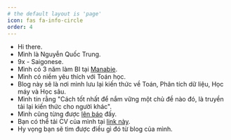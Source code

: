 ```yaml
---
# the default layout is 'page'
icon: fas fa-info-circle
order: 4
---
```


- Hi there.
- Mình là Nguyễn Quốc Trung.
- 9x - Saigonese.
- Mình có 3 năm làm BI tại [Manabie](https://www.manabie.vn/).
- Mình có niềm yêu thích với Toán học.
- Blog này sẽ là nơi mình lưu lại kiến thức về Toán, Phân tích dữ liệu, Học máy và Học sâu.
- Mình tin rằng "Cách tốt nhất để nắm vững một chủ đề nào đó, là truyền tải lại kiến thức cho người khác".
- Mình cũng từng được [lên báo](https://doanthanhnien.vn/tin-tuc/hoi-sinh-vien-viet-nam/hoi-thanh-nien---sinh-vien-viet-nam-tai-malaysia-ket-noi-cong-dong) đấy.
- Bạn có thể tải CV của mình tại [link này](https://drive.google.com/file/d/1TWHyUIBLjeNxrVJVWrHQGhOeB7jA7kxD/view).
- Hy vọng bạn sẽ tìm được điều gì đó từ blog của mình.